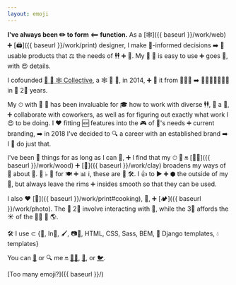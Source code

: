 ```yaml
---
layout: emoji
---
```


**I've always been ✏️ to form ⟸ function.**
As a [🕸]({{ baseurl }}/work/web) ➕ [🖨]({{ baseurl }}/work/print) designer, I make 🔭-informed decisions ➡️ 🔨 usable products that ⚖️ the needs of 🕴🕴 ➕ 👥.
My 🙌 🎨 is easy to use ➕ goes 🙈, with 😍 details.

I cofounded [🔬 🐥 🕸 Collective](http://littleweaverweb.com), a 🕸 📝 🏢, in 2014, ➕ 🔨 it from 👤👤👤 ➡️ 👤👤👤👤👤👤👤 in 🥇 2⃣ years.

My ⏱ with 🔬 🐥 has been invaluable for 🎓 how to work with diverse 🕴🕴, 🏃‍ a 🏢, ➕ collaborate with coworkers, as well as for figuring out exactly what work I 😍 to be doing.
I ❤️ fitting 🆕 features into the 🎮 of 👥's needs ➕ current branding, ➡️ in 2018 I've decided to 🔍 a career with an established brand ➡️ I 🥫 do just that.

I've been 🔨 things for as long as I can 🤔, ➕ I find that my ⏱ 💸 🔛 [🌳🔨]({{ baseurl }}/work/wood) ➕ [🥣]({{ baseurl }}/work/clay) broadens my ways of 💭 about 🎨.
🚫 ♭ 📰 for 🍽 ➕ 📊 ℹ️, these are 🔵 🛠.
I 👍 to ▶️ ➕ ⬢ the outside of my 🥣, but always leave the rims ➕ insides smooth so that they can be used.

I also ❤️ [🍳]({{ baseurl }}/work/print#cooking), 📖, ➕ [🏕]({{ baseurl }}/work/photo).
The 🥇 2⃣ involve interacting with 🎨, while the 3⃣ affords the ☀️ of the 🚫🎨 🌿 🌎.

🛠 I use ⊂ {💎, In🎨, 🖌, 📷🛒, HTML, CSS, Sass, BEM, 🐍 Django templates, 💧 templates}

You can
[📧](mailto:nmorduch@gmail.com)
or 🔍 me 🔛
[🐙😸](https://github.com/nmorduch/),
[🔗](http://www.linkedin.com/pub/naomi-morduch-toubman/75/202/260/), or
[🐦](https://twitter.com/nmorduch).

[Too many emoji?]({{ baseurl }}/)
